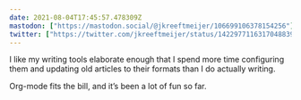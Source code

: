 ```yaml
---
date: 2021-08-04T17:45:57.478309Z
mastodon: ["https://mastodon.social/@jkreeftmeijer/106699106378154256"]
twitter: ["https://twitter.com/jkreeftmeijer/status/1422977116317048839"]
---
```

I like my writing tools elaborate enough that I spend more time configuring them and updating old articles to their formats than I do actually writing.

Org-mode fits the bill, and it’s been a lot of fun so far.
